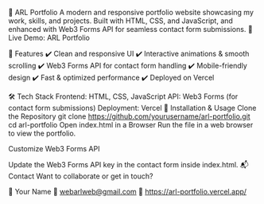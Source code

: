 🚀 ARL Portfolio
A modern and responsive portfolio website showcasing my work, skills, and projects. Built with HTML, CSS, and JavaScript, and enhanced with Web3 Forms API for seamless contact form submissions.
🔗 Live Demo: ARL Portfolio

🎨 Features
✔️ Clean and responsive UI
✔️ Interactive animations & smooth scrolling
✔️ Web3 Forms API for contact form handling
✔️ Mobile-friendly design
✔️ Fast & optimized performance
✔️ Deployed on Vercel

🛠️ Tech Stack
Frontend: HTML, CSS, JavaScript
API: Web3 Forms (for contact form submissions)
Deployment: Vercel
🔧 Installation & Usage
Clone the Repository
git clone https://github.com/yourusername/arl-portfolio.git
cd arl-portfolio
Open index.html in a Browser
Run the file in a web browser to view the portfolio.

Customize Web3 Forms API

Update the Web3 Forms API key in the contact form inside index.html.
📬 Contact
Want to collaborate or get in touch?

👤 Your Name
📧 webarlweb@gmail.com
🔗 https://arl-portfolio.vercel.app/

